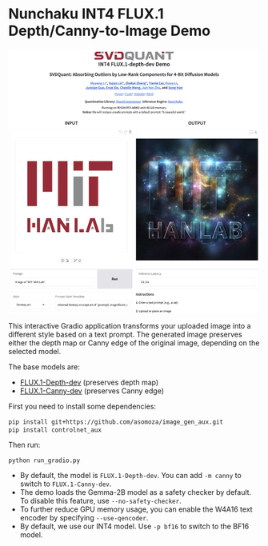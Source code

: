# Nunchaku INT4 FLUX.1 Depth/Canny-to-Image Demo

![demo](./assets/demo.jpg)

This interactive Gradio application transforms your uploaded image into a different style based on a text prompt. The generated image preserves either the depth map or Canny edge of the original image, depending on the selected model.

The base models are:

* [FLUX.1-Depth-dev](https://huggingface.co/black-forest-labs/FLUX.1-Depth-dev) (preserves depth map)
* [FLUX.1-Canny-dev](https://huggingface.co/black-forest-labs/FLUX.1-Canny-dev) (preserves Canny edge)

First you need to install some dependencies:

```shell
pip install git+https://github.com/asomoza/image_gen_aux.git
pip install controlnet_aux
```

Then run:

```shell
python run_gradio.py
```

* By default, the model is `FLUX.1-Depth-dev`. You can add `-m canny` to switch to `FLUX.1-Canny-dev`.
* The demo loads the Gemma-2B model as a safety checker by default. To disable this feature, use `--no-safety-checker`.
* To further reduce GPU memory usage, you can enable the W4A16 text encoder by specifying `--use-qencoder`.
* By default, we use our INT4 model. Use  `-p bf16` to switch to the BF16 model.